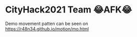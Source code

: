 # CityHack2021 Team :joy:AFK:joy:
Demo movement patten can be seen on https://r48n34.github.io/motion/mo.html
